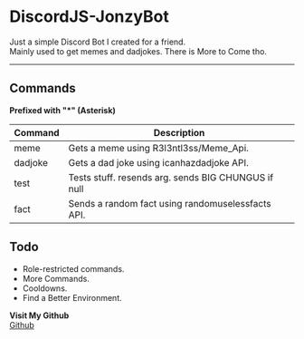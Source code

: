 # DiscordJS-JonzyBot

Just a simple Discord Bot I created for a friend.  
Mainly used to get memes and dadjokes. There is More to Come tho.  
___

## Commands  
**Prefixed with "\*" (Asterisk)**

| Command       | Description                                             |
|---------------|---------------------------------------------------------|
|meme           |Gets a meme using R3l3ntl3ss/Meme_Api.                   |
|dadjoke        |Gets a dad joke using icanhazdadjoke API.                |
|test           |Tests stuff. resends arg. sends BIG CHUNGUS if null      |
|fact           |Sends a random fact using randomuselessfacts API.        |
  
  
## Todo
* Role-restricted commands.
* More Commands.
* Cooldowns.
* Find a Better Environment.

**Visit My Github**  
[Github](https://github.com/redstripez08 "Mah super kewl GitHub")
